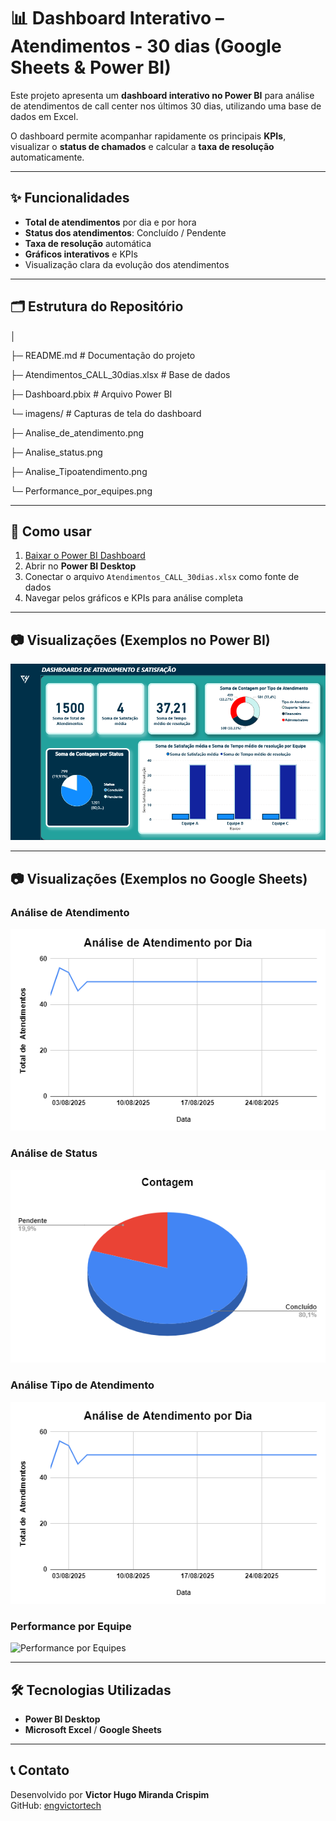 # 📊 Dashboard Interativo – Atendimentos - 30 dias (Google Sheets & Power BI)

Este projeto apresenta um **dashboard interativo no Power BI** para análise de atendimentos de call center nos últimos 30 dias, utilizando uma base de dados em Excel.  

O dashboard permite acompanhar rapidamente os principais **KPIs**, visualizar o **status de chamados** e calcular a **taxa de resolução** automaticamente.

---

## ✨ Funcionalidades

- **Total de atendimentos** por dia e por hora    
- **Status dos atendimentos**: Concluído / Pendente  
- **Taxa de resolução** automática  
- **Gráficos interativos** e KPIs  
- Visualização clara da evolução dos atendimentos  

---

## 🗂 Estrutura do Repositório

│

├─ README.md # Documentação do projeto

├─ Atendimentos_CALL_30dias.xlsx # Base de dados

├─ Dashboard.pbix # Arquivo Power BI

└─ imagens/ # Capturas de tela do dashboard

├─ Analise_de_atendimento.png

├─ Analise_status.png

├─ Analise_Tipoatendimento.png

└─ Performance_por_equipes.png

---

## 🚀 Como usar

1. [Baixar o Power BI Dashboard](Dashboard.pbix)  
2. Abrir no **Power BI Desktop**  
3. Conectar o arquivo `Atendimentos_CALL_30dias.xlsx` como fonte de dados  
4. Navegar pelos gráficos e KPIs para análise completa  

---

## 📷 Visualizações (Exemplos no Power BI)

![Dashboards Power BI](images/Dashboards_Powerbi.png)

---

## 📷 Visualizações (Exemplos no Google Sheets)

### Análise de Atendimento
![Análise de Atendimento](images/Analise_de_atendimento.png)

### Análise de Status
![Análise de Status](images/Analise_status.png)

### Análise Tipo de Atendimento
![Análise Tipo de Atendimento](images/Analise_de_atendimento.png)

### Performance por Equipe
![Performance por Equipes](images/Performance_por_equipe.png)

---

## 🛠 Tecnologias Utilizadas

- **Power BI Desktop**  
- **Microsoft Excel** / **Google Sheets**  

---

## 📞 Contato

Desenvolvido por **Victor Hugo Miranda Crispim**  
GitHub: [engvictortech](https://github.com/engvictortech)



